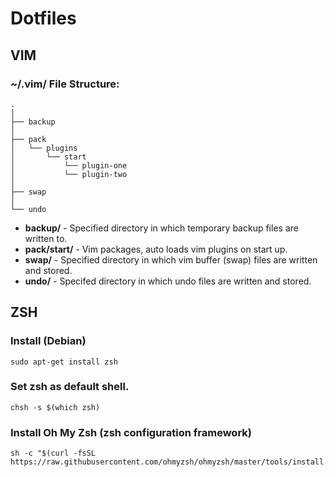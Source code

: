 # Dotfiles

## VIM

### ~/.vim/ File Structure:
```
.
│
├── backup
│
├── pack
│   └── plugins
│       └── start
│           └── plugin-one 
│           └── plugin-two
│
├── swap
│
└── undo
```
- **backup/** -  Specified directory in which temporary backup files are written to.
- **pack/start/** - Vim packages, auto loads vim plugins on start up.
- **swap/** - Specified directory in which vim buffer (swap) files are written and stored.
- **undo/** - Specifed directory in which undo files are written and stored.

## ZSH

### Install (Debian)
```shell
sudo apt-get install zsh
```
### Set zsh as default shell.
```shell
chsh -s $(which zsh)
```
### Install Oh My Zsh (zsh configuration framework)
```shell
sh -c "$(curl -fsSL https://raw.githubusercontent.com/ohmyzsh/ohmyzsh/master/tools/install.sh)"
```